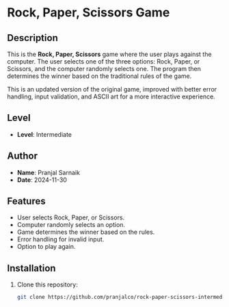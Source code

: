 # Rock, Paper, Scissors Game

## Description
This is the **Rock, Paper, Scissors** game where the user plays against the computer. The user selects one of the three options: Rock, Paper, or Scissors, and the computer randomly selects one. The program then determines the winner based on the traditional rules of the game.

This is an updated version of the original game, improved with better error handling, input validation, and ASCII art for a more interactive experience.

## Level
- **Level**: Intermediate

## Author
- **Name**: Pranjal Sarnaik
- **Date**: 2024-11-30

## Features
- User selects Rock, Paper, or Scissors.
- Computer randomly selects an option.
- Game determines the winner based on the rules.
- Error handling for invalid input.
- Option to play again.

## Installation
1. Clone this repository:
   ```bash
   git clone https://github.com/pranjalco/rock-paper-scissors-intermediate.git

